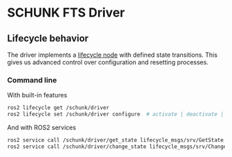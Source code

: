 # SCHUNK FTS Driver


## Lifecycle behavior

The driver implements a [lifecycle node](https://github.com/ros2/demos/tree/humble/lifecycle) with defined state transitions.
This gives us advanced control over configuration and resetting processes.

### Command line
With built-in features

```bash
ros2 lifecycle get /schunk/driver
ros2 lifecycle set /schunk/driver configure  # activate | deactivate | cleanup | shutdown
```

And with ROS2 services

```bash
ros2 service call /schunk/driver/get_state lifecycle_msgs/srv/GetState '{}'
ros2 service call /schunk/driver/change_state lifecycle_msgs/srv/ChangeState '{transition: {label: configure}}'  # activate | deactivate etc.
```
